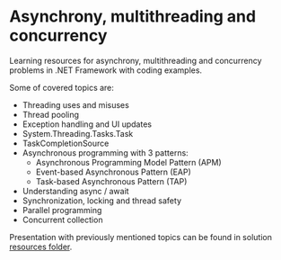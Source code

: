 # Asynchrony, multithreading and concurrency

Learning resources for asynchrony, multithreading and concurrency problems in .NET Framework with coding examples.

Some of covered topics are:

- Threading uses and misuses
- Thread pooling
- Exception handling and UI updates
- System.Threading.Tasks.Task
- TaskCompletionSource
- Asynchronous programming with 3 patterns:
  - Asynchronous Programming Model Pattern (APM)
  - Event-based Asynchronous Pattern (EAP)
  - Task-based Asynchronous Pattern (TAP)
- Understanding async / await
- Synchronization, locking and thread safety
- Parallel programming
- Concurrent collection

Presentation with previously mentioned topics can be found in solution [resources folder](AsynchronyThreadingDemo/Resources).
